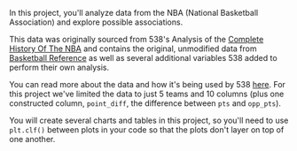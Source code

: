 In this project, you'll analyze data from the NBA (National Basketball Association) and explore possible associations. 

This data was originally sourced from 538's Analysis of the [Complete History Of The NBA](http://fivethirtyeight.com/interactives/the-complete-history-of-every-nba-team-by-elo) and contains the original, unmodified data from [Basketball Reference](http://www.basketball-reference.com/) as well as several additional variables 538 added to perform their own analysis. 

You can read more about the data and how it's being used by 538 [here](https://github.com/fivethirtyeight/data/tree/master/nba-elo). For this project we've limited the data to just 5 teams and 10 columns (plus one constructed column, `point_diff`, the difference between `pts` and `opp_pts`).

You will create several charts and tables in this project, so you'll need to use `plt.clf()` between plots in your code so that the plots don't layer on top of one another.
